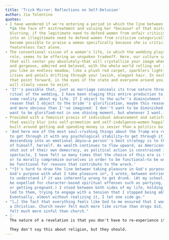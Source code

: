 ```yaml
---
title: 'Trick Mirror: Reflections on Self-Delusion'
author: Jia Tolentino
quotes:
- I have wondered if we're entering a period in which the line between valuing a woman
  *in the face of* mistreatment and valuing her *because* of that mistreatment is
  blurring; if the legitimate need to defend women from unfair criticism has morphed
  into an illegitimate need to defend women from criticism categorically; if it's
  become possible to praise a woman specifically because she is criticized—for that
  featureless fact alone.
- The conventional vision of a woman's life, in which the wedding plays a starring
  role, seems to be offering an unspoken tradeoff. Here, our culture says, is an event
  that will center you absolutely—that will crystallize your image when you were young
  and gorgeous, admired and beloved, with the whole world rolling out in front of
  you like an endless meadow, like a plush red carpet, sparklers lighting up your
  irises and petals drifting through your lavish, elegant hair. In exchange, from
  that point forward, in the eyes of the state and everyone around you, your needs
  will slowly cease to exist.
- 'It''s possible that, just as marriage conceals its true nature through the elaborate
  ritual of the wedding, I have been staging this entire production to hide from myself
  some reality about my life. If I object to the wife''s diminishment for the same
  reason that I object to the bride''s glorification, maybe this reason is much simpler
  and more obvious than I''ve imagined: I don''t want to be diminished, and I *do*
  want to be glorified—not in one shining moment, but whenever I want.'
- Provided with a feminist praxis of individual advancement and satisfaction—two concepts
  that easily blur into self-promotion and self-indulgence—women happily bit. A politics
  built around getting and spending money is sexier than a politics built around politics.
- 'And here one of the most soul-crushing things about the Trump era reveals itself:
  to get through it with any psychological stability—to get through it without routinely
  descending into an emotional abyss—a person''s best strategy is to think mostly
  of himself, herself. As wealth continues to flow upward, as Americans are increasingly
  shut out of their own democracy, as political action is constrained into online
  spectacle, I have felt so many times that the choice of this era is to be destroyed
  or to morally compromise ourselves in order to be functional—to be wrecked, or to
  be functional for reasons that contribute to the wreck.'
- "*It's hard to draw the line between taking pleasure in God's purpose and aligning
  God's purpose with what I take pleasure in*, I wrote, between entries where I tried
  to understand if it was inherently wrong to get drunk. (At my school, you could
  be expelled for character-based spiritual offenses such as partying, being gay,
  or getting pregnant.) I stood between both sides of my life, holding the lines that
  led to them, trying to engage with a tension that I stopped being able to feel.
  Eventually, almost without realizing it, I let one side go."
- "[…] the fact that everything feels like God to me ensured that I would not remain
  a Christian. Church never felt much more like virtue than drugs did, and drugs never
  felt much more sinful than church."
- |-
  The nature of a revelation is that you don't have to re-experience it; you don't even have to believe whatever is revealed to hang on to it for as long as you want. In the seventies, researchers believed that MDMA treatment would be discrete and limited—that once you got the message, as they put it, you could hang up the phone. You would be better for having listened. You would be changed.

  They don't say this about religion, but they should.
---
```

